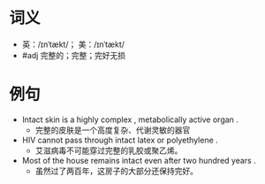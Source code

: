 # 词义
- 英：/ɪnˈtækt/； 美：/ɪnˈtækt/
- #adj 完整的；完整；完好无损
# 例句
- Intact skin is a highly complex , metabolically active organ .
	- 完整的皮肤是一个高度复杂、代谢灵敏的器官
- HIV cannot pass through intact latex or polyethylene .
	- 艾滋病毒不可能穿过完整的乳胶或聚乙烯。
- Most of the house remains intact even after two hundred years .
	- 虽然过了两百年，这房子的大部分还保持完好。
